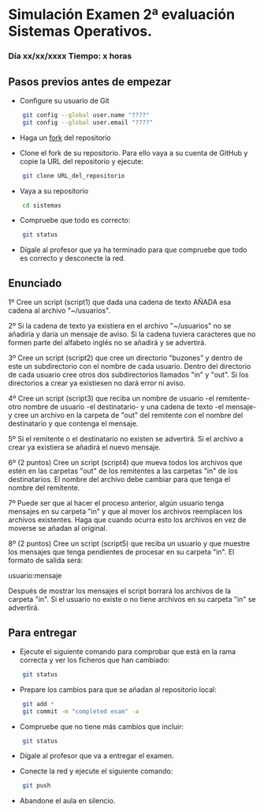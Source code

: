 # Simulación Examen 2ª evaluación Sistemas Operativos.

### Día xx/xx/xxxx		Tiempo: x horas

Pasos previos antes de empezar
------------------------------

* Configure su usuario de Git

```bash
	git config --global user.name "????"
	git config --global user.email "????"
```

* Haga un [fork](https://github.com/IGZJavierPerez/Sistemas/fork) del repositorio


* Clone el fork de su repositorio. Para ello vaya a su cuenta de GitHub y copie la URL del repositorio y ejecute:

```bash
	git clone URL_del_repositorio
```

* Vaya a su repositorio

```bash
	cd sistemas
```

* Compruebe que todo es correcto:

```bash
	git status
```

* Dígale al profesor que ya ha terminado para que compruebe que todo es correcto y desconecte la red.


Enunciado
---------

1º Cree un script (script1) que dada una cadena de texto AÑADA esa cadena al archivo "~/usuarios".



2º Si la cadena de texto ya existiera en el archivo "~/usuarios" no se añadiría y daría un mensaje de aviso. Si la cadena tuviera caracteres que no formen parte del alfabeto inglés no se añadirá y se advertirá.





3º Cree un script (script2) que cree un directorio "buzones" y dentro de este un subdirectorio con el nombre de cada usuario. Dentro del directorio de cada usuario cree otros dos subdirectorios llamados "in" y "out". Si los directorios a crear ya existiesen no dará error ni aviso.





4º Cree un script (script3) que reciba un nombre de usuario -el remitente- otro nombre de usuario -el destinatario- y una cadena de texto -el mensaje- y cree un archivo en la carpeta de "out" del remitente con el nombre del destinatario y que contenga el mensaje.






5º Si el remitente o el destinatario no existen se advertirá. Si el archivo a crear ya existiera se añadirá el nuevo mensaje.




6º (2 puntos) Cree un script (script4) que mueva todos los archivos que estén en las carpetas "out" de los remitentes a las carpetas "in" de los destinatarios. El nombre del archivo debe cambiar para que tenga el nombre del remitente.



7º Puede ser que al hacer el proceso anterior, algún usuario tenga mensajes en su carpeta "in" y que al mover los archivos reemplacen los archivos existentes. Haga que cuando ocurra esto los archivos en vez de moverse se añadan al original.



8º (2 puntos) Cree un script (script5) que reciba un usuario y que muestre los mensajes que tenga pendientes de procesar en su carpeta "in". El formato de salida será:

usuario:mensaje

Después de mostrar los mensajes el script borrará los archivos de la carpeta "in".
Si el usuario no existe o no tiene archivos en su carpeta "in" se advertirá.


Para entregar
-------------

* Ejecute el siguiente comando para comprobar que está en la rama correcta y ver los ficheros que han cambiado:

```bash
	git status
```

* Prepare los cambios para que se añadan al repositorio local:

```bash
	git add *
	git commit -m "completed exam" -a
```

* Compruebe que no tiene más cambios que incluir:

```bash
	git status
```

* Dígale al profesor que va a entregar el examen.

* Conecte la red y ejecute el siguiente comando:

```bash
	git push
```

* Abandone el aula en silencio.
